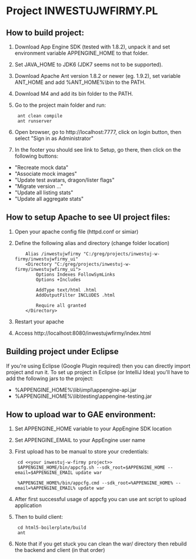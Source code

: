 # Project INWESTUJWFIRMY.PL

## How to build project:

1. Download App Engine SDK (tested with 1.8.2), unpack it and set environment variable APPENGINE_HOME to that folder.
2. Set JAVA_HOME to JDK6 (JDK7 seems not to be supported).
3. Download Apache Ant version 1.8.2 or newer (eg. 1.9.2), set variable ANT_HOME and add %ANT_HOME%\bin to the PATH.
4. Download M4 and add its bin folder to the PATH.
5. Go to the project main folder and run:

		ant clean compile
		ant runserver
6. Open browser, go to http://localhost:7777, click on login button, then select "Sign in as Administrator"
7. In the footer you should see link to Setup, go there, then click on the following buttons:

* "Recreate mock data"
* "Associate mock images"
* "Update test avatars, dragon/lister flags"
* "Migrate version ..."
* "Update all listing stats"
* "Update all aggregate stats"


## How to setup Apache to see UI project files:

1. Open your apache config file (httpd.conf or simiar)
2. Define the following alias and directory (change folder location)

	```ApacheConf
		Alias /inwestujwfirmy "C:/greg/projects/inwestuj-w-firmy/inwestujwfirmy_ui"
		<Directory "C:/greg/projects/inwestuj-w-firmy/inwestujwfirmy_ui">
			Options Indexes FollowSymLinks
			Options +Includes
			
			AddType text/html .html
			AddOutputFilter INCLUDES .html
			
			Require all granted
		</Directory>
	```
3. Restart your apache
4. Access http://localhost:8080/inwestujwfirmy/index.html


## Building project under Eclipse

If you're using Eclipse (Google Plugin required) then you can directly import project and run it.
To set up project in Eclipse (or IntelliJ Idea) you'll have to add the following jars to the project:
* %APPENGINE_HOME%\lib\impl\appengine-api.jar
* %APPENGINE_HOME%\lib\testing\appengine-testing.jar

## How to upload war to GAE environment:
1. Set APPENGINE_HOME variable to your AppEngine SDK location
2. Set APPENGINE_EMAIL to your AppEngine user name
3. First upload has to be manual to store your credentials:

		cd <<your inwestuj-w-firmy project>>
		$APPENGINE_HOME/bin/appcfg.sh --sdk_root=$APPENGINE_HOME --email=$APPENGINE_EMAIL update war

		%APPENGINE_HOME%/bin/appcfg.cmd --sdk_root=%APPENGINE_HOME% --email=%APPENGINE_EMAIL% update war

4. After first successful usage of appcfg you can use ant script to upload application
5. Then to build client:

		cd html5-boilerplate/build
		ant

6. Note that if you get stuck you can clean the war/ directory then rebuild the backend and client (in that order)
